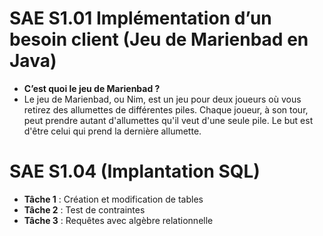# SAE S1.01 Implémentation d’un besoin client (Jeu de Marienbad en Java)
- **C’est quoi le jeu de Marienbad ?**
- Le jeu de Marienbad, ou Nim, est un jeu pour deux joueurs où vous retirez des allumettes de différentes piles. Chaque joueur, à son tour, peut prendre autant d'allumettes qu'il veut d'une seule pile. Le but est d'être celui qui prend la dernière allumette.

# SAE S1.04 (Implantation SQL)
- **Tâche 1** : Création et modification de tables
- **Tâche 2** : Test de contraintes
- **Tâche 3** : Requêtes avec algèbre relationnelle
